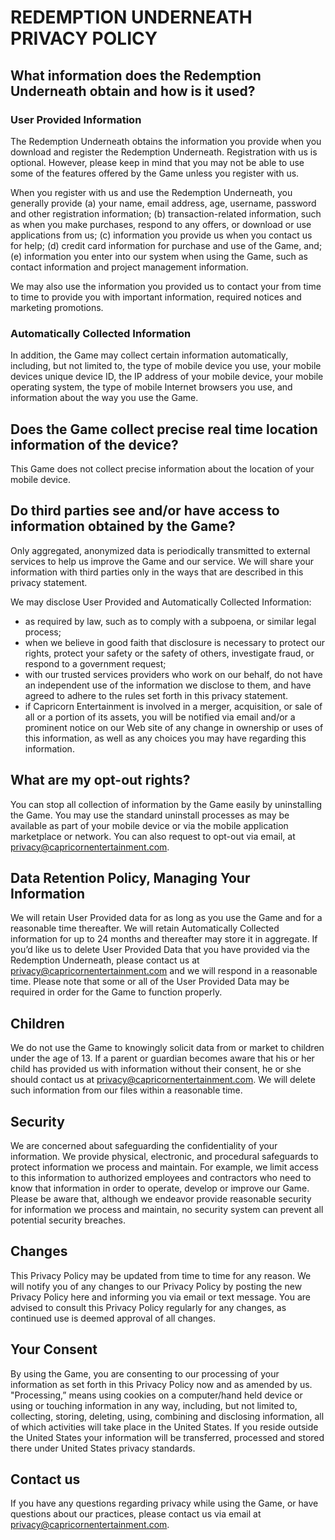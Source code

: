 # REDEMPTION UNDERNEATH PRIVACY POLICY

## What information does the Redemption Underneath obtain and how is it used?

### User Provided Information 

The Redemption Underneath obtains the information you provide when you download and register the Redemption Underneath. Registration with us is optional. However, please keep in mind that you may not be able to use some of the features offered by the Game unless you register with us.

When you register with us and use the Redemption Underneath, you generally provide (a) your name, email address, age, username, password and other registration information; (b) transaction-related information, such as when you make purchases, respond to any offers, or download or use applications from us; (c) information you provide us when you contact us for help; (d) credit card information for purchase and use of the Game, and; (e) information you enter into our system when using the Game, such as contact information and project management information.

We may also use the information you provided us to contact your from time to time to provide you with important information, required notices and marketing promotions.

### Automatically Collected Information

In addition, the Game may collect certain information automatically, including, but not limited to, the type of mobile device you use, your mobile devices unique device ID, the IP address of your mobile device, your mobile operating system, the type of mobile Internet browsers you use, and information about the way you use the Game. 
 
 ## Does the Game collect precise real time location information of the device?
 
 This Game does not collect precise information about the location of your mobile device.
 
 ## Do third parties see and/or have access to information obtained by the Game?
 
 Only aggregated, anonymized data is periodically transmitted to external services to help us improve the Game and our service. We will share your information with third parties only in the ways that are described in this privacy statement.
 
 We may disclose User Provided and Automatically Collected Information:
 - as required by law, such as to comply with a subpoena, or similar legal process;
 - when we believe in good faith that disclosure is necessary to protect our rights, protect your safety or the safety of others, investigate fraud, or respond to a government request;
 - with our trusted services providers who work on our behalf, do not have an independent use of the information we disclose to them, and have agreed to adhere to the rules set forth in this privacy statement.
 - if Capricorn Entertainment is involved in a merger, acquisition, or sale of all or a portion of its assets, you will be notified via email and/or a prominent notice on our Web site of any change in ownership or uses of this information, as well as any choices you may have regarding this information.
 
 ## What are my opt-out rights?
 
 You can stop all collection of information by the Game easily by uninstalling the Game. You may use the standard uninstall processes as may be available as part of your mobile device or via the mobile application marketplace or network. You can also request to opt-out via email, at privacy@capricornentertainment.com.
 
 ## Data Retention Policy, Managing Your Information
 
 We will retain User Provided data for as long as you use the Game and for a reasonable time thereafter. We will retain Automatically Collected information for up to 24 months and thereafter may store it in aggregate. If you’d like us to delete User Provided Data that you have provided via the Redemption Underneath, please contact us at privacy@capricornentertainment.com and we will respond in a reasonable time. Please note that some or all of the User Provided Data may be required in order for the Game to function properly.
 
 ## Children
 
 We do not use the Game to knowingly solicit data from or market to children under the age of 13. If a parent or guardian becomes aware that his or her child has provided us with information without their consent, he or she should contact us at privacy@capricornentertainment.com. We will delete such information from our files within a reasonable time.
 
 ## Security
 
 We are concerned about safeguarding the confidentiality of your information. We provide physical, electronic, and procedural safeguards to protect information we process and maintain. For example, we limit access to this information to authorized employees and contractors who need to know that information in order to operate, develop or improve our Game. Please be aware that, although we endeavor provide reasonable security for information we process and maintain, no security system can prevent all potential security breaches.
 
 ## Changes
 
 This Privacy Policy may be updated from time to time for any reason. We will notify you of any changes to our Privacy Policy by posting the new Privacy Policy here and informing you via email or text message. You are advised to consult this Privacy Policy regularly for any changes, as continued use is deemed approval of all changes.
 
 ## Your Consent
 
 By using the Game, you are consenting to our processing of your information as set forth in this Privacy Policy now and as amended by us. "Processing,” means using cookies on a computer/hand held device or using or touching information in any way, including, but not limited to, collecting, storing, deleting, using, combining and disclosing information, all of which activities will take place in the United States. If you reside outside the United States your information will be transferred, processed and stored there under United States privacy standards. 
 
 ## Contact us
 
 If you have any questions regarding privacy while using the Game, or have questions about our practices, please contact us via email at privacy@capricornentertainment.com.
 
